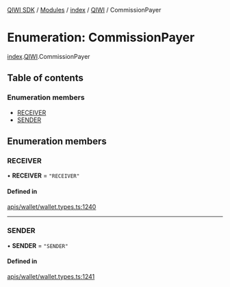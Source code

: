 [QIWI SDK](../README.md) / [Modules](../modules.md) / [index](../modules/index.md) / [QIWI](../modules/index.QIWI.md) / CommissionPayer

# Enumeration: CommissionPayer

[index](../modules/index.md).[QIWI](../modules/index.QIWI.md).CommissionPayer

## Table of contents

### Enumeration members

- [RECEIVER](index.QIWI.CommissionPayer.md#receiver)
- [SENDER](index.QIWI.CommissionPayer.md#sender)

## Enumeration members

### RECEIVER

• **RECEIVER** = `"RECEIVER"`

#### Defined in

[apis/wallet/wallet.types.ts:1240](https://github.com/AlexXanderGrib/node-qiwi-sdk/blob/8834c22/src/apis/wallet/wallet.types.ts#L1240)

___

### SENDER

• **SENDER** = `"SENDER"`

#### Defined in

[apis/wallet/wallet.types.ts:1241](https://github.com/AlexXanderGrib/node-qiwi-sdk/blob/8834c22/src/apis/wallet/wallet.types.ts#L1241)
